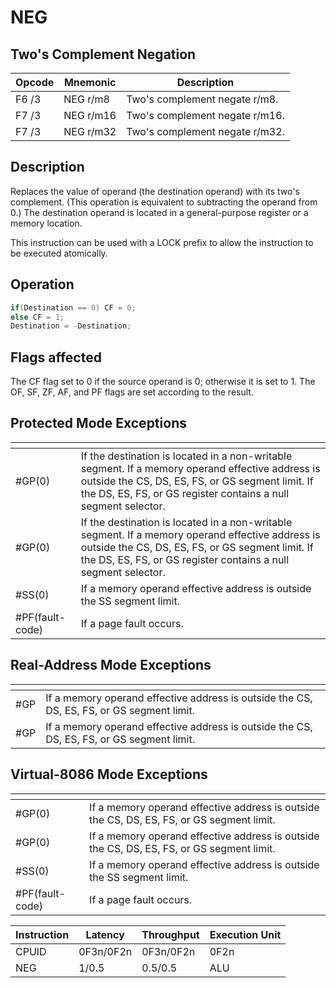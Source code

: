 # NEG
 
## Two's Complement Negation
 
 
|Opcode|Mnemonic|Description|
|-|-|-|
|F6 /3|NEG r/m8|Two's complement negate r/m8.|
|F7 /3|NEG r/m16|Two's complement negate r/m16.|
|F7 /3|NEG r/m32|Two's complement negate r/m32.|
 
## Description
 
Replaces the value of operand (the destination operand) with its two's complement. (This operation is equivalent to subtracting the operand from 0.) The destination operand is located in a general-purpose register or a memory location.
 
This instruction can be used with a LOCK prefix to allow the instruction to be executed atomically.
 
 
## Operation
 
```c
if(Destination == 0) CF = 0;
else CF = 1;
Destination = -Destination;

```
 
 
## Flags affected
 
The CF flag set to 0 if the source operand is 0; otherwise it is set to 1. The OF, SF, ZF, AF, and PF flags are set according to the result.

 
 
## Protected Mode Exceptions
 
|[]()||
|-|-|
|#GP(0)|If the destination is located in a non-writable segment. If a memory operand effective address is outside the CS, DS, ES, FS, or GS segment limit. If the DS, ES, FS, or GS register contains a null segment selector.|
|#GP(0)|If the destination is located in a non-writable segment. If a memory operand effective address is outside the CS, DS, ES, FS, or GS segment limit. If the DS, ES, FS, or GS register contains a null segment selector.|
|#SS(0)|If a memory operand effective address is outside the SS segment limit.|
|#PF(fault-code)|If a page fault occurs.|
 
## Real-Address Mode Exceptions
 
|[]()||
|-|-|
|#GP|If a memory operand effective address is outside the CS, DS, ES, FS, or GS segment limit.|
|#GP|If a memory operand effective address is outside the CS, DS, ES, FS, or GS segment limit.|
 
## Virtual-8086 Mode Exceptions
 
|[]()||
|-|-|
|#GP(0)|If a memory operand effective address is outside the CS, DS, ES, FS, or GS segment limit.|
|#GP(0)|If a memory operand effective address is outside the CS, DS, ES, FS, or GS segment limit.|
|#SS(0)|If a memory operand effective address is outside the SS segment limit.|
|#PF(fault-code)|If a page fault occurs.|
 
|Instruction|Latency|Throughput|Execution Unit|
|-|-|-|-|
|CPUID|0F3n/0F2n|0F3n/0F2n|0F2n|
|NEG|1/0.5|0.5/0.5|ALU|
